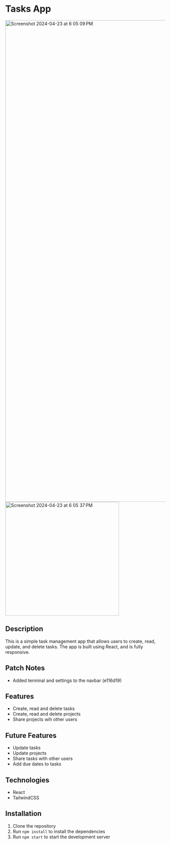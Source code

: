 # Tasks App

<img width="1512" alt="Screenshot 2024-04-23 at 6 05 09 PM" src="https://github.com/Winnrman/tasks-app/assets/47796190/cbed0c48-be33-4a5c-adea-cee5afa279f1"><img width="357" alt="Screenshot 2024-04-23 at 6 05 37 PM" src="https://github.com/Winnrman/tasks-app/assets/47796190/a070d746-911a-46b5-94b8-4257eff4ccf2">


## Description
This is a simple task management app that allows users to create, read, update, and delete tasks. The app is built using React, and is fully responsive.

## Patch Notes
- Added terminal and settings to the navbar (e116d19)

## Features
- Create, read and delete tasks
- Create, read and delete projects
- Share projects wih other users

## Future Features
- Update tasks
- Update projects
- Share tasks with other users
- Add due dates to tasks

## Technologies
- React
- TailwindCSS

## Installation
1. Clone the repository
2. Run `npm install` to install the dependencies
3. Run `npm start` to start the development server


